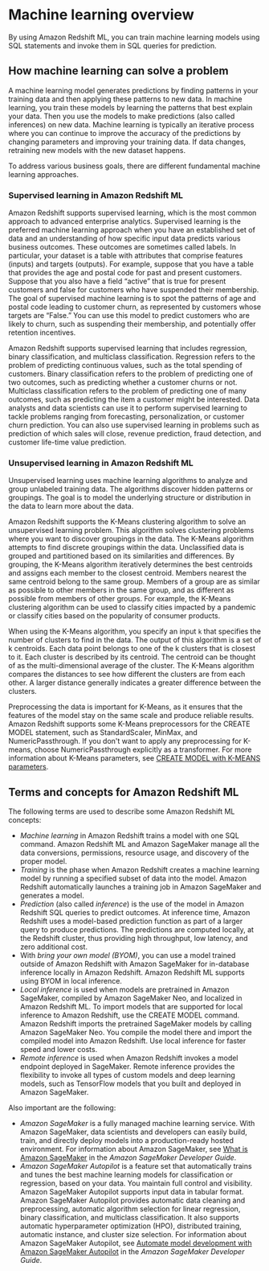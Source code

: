 # Machine learning overview<a name="machine_learning_overview"></a>

By using Amazon Redshift ML, you can train machine learning models using SQL statements and invoke them in SQL queries for prediction\.

## How machine learning can solve a problem<a name="solve_problem"></a>

A machine learning model generates predictions by finding patterns in your training data and then applying these patterns to new data\. In machine learning, you train these models by learning the patterns that best explain your data\. Then you use the models to make predictions \(also called inferences\) on new data\. Machine learning is typically an iterative process where you can continue to improve the accuracy of the predictions by changing parameters and improving your training data\. If data changes, retraining new models with the new dataset happens\. 

To address various business goals, there are different fundamental machine learning approaches\.

### Supervised learning in Amazon Redshift ML<a name="supervised_learning"></a>

Amazon Redshift supports supervised learning, which is the most common approach to advanced enterprise analytics\. Supervised learning is the preferred machine learning approach when you have an established set of data and an understanding of how specific input data predicts various business outcomes\. These outcomes are sometimes called labels\. In particular, your dataset is a table with attributes that comprise features \(inputs\) and targets \(outputs\)\. For example, suppose that you have a table that provides the age and postal code for past and present customers\. Suppose that you also have a field “active” that is true for present customers and false for customers who have suspended their membership\. The goal of supervised machine learning is to spot the patterns of age and postal code leading to customer churn, as represented by customers whose targets are “False\.” You can use this model to predict customers who are likely to churn, such as suspending their membership, and potentially offer retention incentives\.

Amazon Redshift supports supervised learning that includes regression, binary classification, and multiclass classification\. Regression refers to the problem of predicting continuous values, such as the total spending of customers\. Binary classification refers to the problem of predicting one of two outcomes, such as predicting whether a customer churns or not\. Multiclass classification refers to the problem of predicting one of many outcomes, such as predicting the item a customer might be interested\. Data analysts and data scientists can use it to perform supervised learning to tackle problems ranging from forecasting, personalization, or customer churn prediction\. You can also use supervised learning in problems such as prediction of which sales will close, revenue prediction, fraud detection, and customer life\-time value prediction\. 

### Unsupervised learning in Amazon Redshift ML<a name="unsupervised_learning"></a>

Unsupervised learning uses machine learning algorithms to analyze and group unlabeled training data\. The algorithms discover hidden patterns or groupings\. The goal is to model the underlying structure or distribution in the data to learn more about the data\.

Amazon Redshift supports the K\-Means clustering algorithm to solve an unsupervised learning problem\. This algorithm solves clustering problems where you want to discover groupings in the data\. The K\-Means algorithm attempts to find discrete groupings within the data\. Unclassified data is grouped and partitioned based on its similarities and differences\. By grouping, the K\-Means algorithm iteratively determines the best centroids and assigns each member to the closest centroid\. Members nearest the same centroid belong to the same group\. Members of a group are as similar as possible to other members in the same group, and as different as possible from members of other groups\. For example, the K\-Means clustering algorithm can be used to classify cities impacted by a pandemic or classify cities based on the popularity of consumer products\.

When using the K\-Means algorithm, you specify an input `k` that specifies the number of clusters to find in the data\. The output of this algorithm is a set of k centroids\. Each data point belongs to one of the k clusters that is closest to it\. Each cluster is described by its centroid\. The centroid can be thought of as the multi\-dimensional average of the cluster\. The K\-Means algorithm compares the distances to see how different the clusters are from each other\. A larger distance generally indicates a greater difference between the clusters\.

Preprocessing the data is important for K\-Means, as it ensures that the features of the model stay on the same scale and produce reliable results\. Amazon Redshift supports some K\-Means preprocessors for the CREATE MODEL statement, such as StandardScaler, MinMax, and NumericPassthrough\. If you don't want to apply any preprocessing for K\-means, choose NumericPassthrough explicitly as a transformer\. For more information about K\-Means parameters, see [CREATE MODEL with K\-MEANS parameters](r_CREATE_MODEL.md#r_k-means-create-model-parameters)\.

## Terms and concepts for Amazon Redshift ML<a name="terminology"></a>

The following terms are used to describe some Amazon Redshift ML concepts:
+ *Machine learning* in Amazon Redshift trains a model with one SQL command\. Amazon Redshift ML and Amazon SageMaker manage all the data conversions, permissions, resource usage, and discovery of the proper model\. 
+ *Training* is the phase when Amazon Redshift creates a machine learning model by running a specified subset of data into the model\. Amazon Redshift automatically launches a training job in Amazon SageMaker and generates a model\. 
+ *Prediction* \(also called *inference*\) is the use of the model in Amazon Redshift SQL queries to predict outcomes\. At inference time, Amazon Redshift uses a model\-based prediction function as part of a larger query to produce predictions\. The predictions are computed locally, at the Redshift cluster, thus providing high throughput, low latency, and zero additional cost\.
+ With *bring your own model \(BYOM\)*, you can use a model trained outside of Amazon Redshift with Amazon SageMaker for in\-database inference locally in Amazon Redshift\. Amazon Redshift ML supports using BYOM in local inference\.
+ *Local inference* is used when models are pretrained in Amazon SageMaker, compiled by Amazon SageMaker Neo, and localized in Amazon Redshift ML\. To import models that are supported for local inference to Amazon Redshift, use the CREATE MODEL command\. Amazon Redshift imports the pretrained SageMaker models by calling Amazon SageMaker Neo\. You compile the model there and import the compiled model into Amazon Redshift\. Use local inference for faster speed and lower costs\.
+ *Remote inference* is used when Amazon Redshift invokes a model endpoint deployed in SageMaker\. Remote inference provides the flexibility to invoke all types of custom models and deep learning models, such as TensorFlow models that you built and deployed in Amazon SageMaker\.

Also important are the following:
+ *Amazon SageMaker* is a fully managed machine learning service\. With Amazon SageMaker, data scientists and developers can easily build, train, and directly deploy models into a production\-ready hosted environment\. For information about Amazon SageMaker, see [What is Amazon SageMaker](https://docs.aws.amazon.com/sagemaker/latest/dg/whatis.html) in the *Amazon SageMaker Developer Guide*\.
+ *Amazon SageMaker Autopilot* is a feature set that automatically trains and tunes the best machine learning models for classification or regression, based on your data\. You maintain full control and visibility\. Amazon SageMaker Autopilot supports input data in tabular format\. Amazon SageMaker Autopilot provides automatic data cleaning and preprocessing, automatic algorithm selection for linear regression, binary classification, and multiclass classification\. It also supports automatic hyperparameter optimization \(HPO\), distributed training, automatic instance, and cluster size selection\. For information about Amazon SageMaker Autopilot, see [Automate model development with Amazon SageMaker Autopilot](https://docs.aws.amazon.com/sagemaker/latest/dg/autopilot-automate-model-development.html) in the *Amazon SageMaker Developer Guide*\.